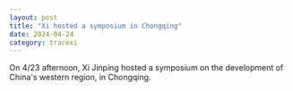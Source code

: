 ```yaml
---
layout: post
title: "Xi hosted a symposium in Chongqing"
date: 2024-04-24
category: tracexi
---
```


On 4/23 afternoon, Xi Jinping hosted a symposium on the development of China's western region, in Chongqing.

